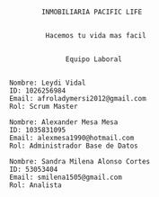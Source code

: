 

                INMOBILIARIA PACIFIC LIFE


                 Hacemos tu vida mas facil


                      Equipo Laboral


        Nombre: Leydi Vidal
        ID: 1026256984
        Email: afroladymersi2012@gmail.com
        Rol: Scrum Master

        Nombre: Alexander Mesa Mesa
        ID: 1035831095
        Email: alexmesa1990@hotmail.com
        Rol: Administrador Base de Datos

        Nombre: Sandra Milena Alonso Cortes
        ID: 53053404
        Email: smilena1505@gmail.com
        Rol: Analista 
